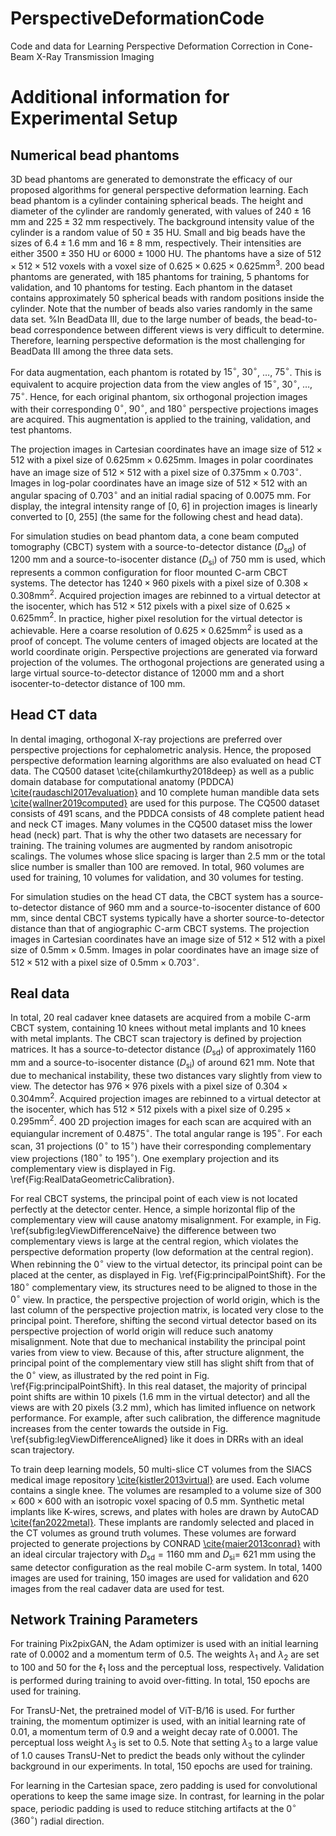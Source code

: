 # PerspectiveDeformationCode
 Code and data for Learning Perspective Deformation Correction in Cone-Beam X-Ray Transmission Imaging


 # Additional information for Experimental Setup

 ## Numerical bead phantoms
3D bead phantoms are generated to demonstrate the efficacy of our proposed algorithms for general perspective deformation learning. Each bead phantom is a cylinder containing spherical beads. The height and diameter of the cylinder are randomly generated, with values of $240 \pm 16$ mm and $225 \pm 32$ mm respectively. The background intensity value of the cylinder is a random value of $50\pm 35$ HU.  Small and big beads have the sizes of $6.4 \pm 1.6$ mm and $16 \pm 8$ mm, respectively. Their intensities are either $3500 \pm 350$ HU or $6000 \pm 1000$ HU. The phantoms have a size of $512 \times 512 \times 512$ voxels with a voxel size of $0.625 \times 0.625 \times 0.625 \text{mm}^3$. 200 bead phantoms are generated, with 185 phantoms for training, 5 phantoms for validation, and 10 phantoms for testing. Each phantom in the dataset contains approximately 50 spherical beads with random positions inside the cylinder. Note that the number of beads also varies randomly in the same data set. 
%In BeadData III, due to the large number of beads, the bead-to-bead correspondence between different views is very difficult to determine. Therefore, learning perspective deformation is the most challenging for BeadData III among the three data sets.

For data augmentation, each phantom is rotated by $15^\circ$, $30^\circ$, $\dots$, $75^\circ$. This is equivalent to acquire projection data from the view angles of $15^\circ$, $30^\circ$, $\dots$, $75^\circ$. Hence, for each original phantom, six orthogonal projection images with their corresponding $0^\circ$, $90^\circ$, and $180^\circ$ perspective projections images are acquired. This augmentation is applied to the training, validation, and test phantoms.

The projection images in Cartesian coordinates have an image size of $512 \times 512$ with a pixel size of $0.625 \text{mm} \times 0.625 \text{mm}$. Images in polar coordinates have an image size of $512 \times 512$ with a pixel size of $0.375 \text{mm} \times 0.703^\circ$. Images in log-polar coordinates have an image size of $512 \times 512$ with an angular spacing of $0.703^\circ$ and an initial radial spacing of 0.0075 mm. For display, the integral intensity range of [0, 6] in projection images is linearly converted to [0, 255] (the same for the following chest and head data).

For simulation studies on bead phantom data, a cone beam computed tomography (CBCT) system with a source-to-detector distance ($D_{\text{sd}}$) of 1200 mm and a source-to-isocenter distance ($D_{\text{si}}$) of 750 mm is used, which represents a common configuration for floor mounted C-arm CBCT systems. The detector has $1240 \times 960$ pixels with a pixel size of $0.308 \times 0.308 \text{mm}^2$. Acquired projection images are rebinned to a virtual detector at the isocenter, which has $512 \times 512$ pixels with a pixel size of $0.625 \times 0.625 \text{mm}^2$. In practice, higher pixel resolution for the virtual detector is achievable. Here a coarse resolution of $0.625 \times 0.625 \text{mm}^2$ is used as a proof of concept. The volume centers of imaged objects are located at the world coordinate origin. Perspective projections are generated via forward projection of the volumes. The orthogonal projections are generated using a large virtual source-to-detector distance of 12000 mm and a short isocenter-to-detector distance of 100 mm.

## Head CT data
 In dental imaging, orthogonal X-ray projections are preferred over perspective projections for cephalometric analysis. Hence, the proposed perspective deformation learning algorithms are also evaluated on head CT data. The CQ500 dataset \cite{chilamkurthy2018deep} as well as a public domain database for computational anatomy (PDDCA) [\cite{raudaschl2017evaluation}](https://www.thelancet.com/journals/lancet/article/PIIS0140-6736(18)31645-3/abstract) and 10 complete human mandible data sets [\cite{wallner2019computed}](https://www.nature.com/articles/sdata20193) are used for this purpose. The CQ500 dataset consists of 491 scans, and the PDDCA consists of 48 complete patient head and neck CT images. Many volumes in the CQ500 dataset miss the lower head (neck) part. That is why the other two datasets are necessary for training. The training volumes are augmented by random anisotropic scalings. The volumes whose slice spacing is larger than 2.5 mm or the total slice number is smaller than 100 are removed. In total, 960 volumes are used for training, 10 volumes for validation, and 30 volumes for testing.
 
For simulation studies on the head CT data, the CBCT system has a source-to-detector distance of 960 mm and a source-to-isocenter distance of 600 mm, since dental CBCT systems typically have a shorter source-to-detector distance than that of angiographic C-arm CBCT systems. The projection images in Cartesian coordinates have an image size of $512 \times 512$ with a pixel size of $0.5 \text{mm} \times 0.5 \text{mm}$. Images in polar coordinates have an image size of $512 \times 512$ with a pixel size of $0.5 \text{mm} \times 0.703^\circ$. 

## Real data
In total, 20 real cadaver knee datasets are acquired from a mobile C-arm CBCT system, containing 10 knees without metal implants and 10 knees with metal implants. The CBCT scan trajectory is defined by projection matrices. It has a source-to-detector distance ($D_{\text{sd}}$) of approximately 1160 mm and a source-to-isocenter distance ($D_{\text{si}}$) of around 621 mm. Note that due to mechanical instability, these two distances vary slightly from view to view. The detector has $976 \times 976$ pixels with a pixel size of $0.304 \times 0.304 \text{mm}^2$. Acquired projection images are rebinned to a virtual detector at the isocenter, which has $512 \times 512$ pixels with a pixel size of $0.295 \times 0.295 \text{mm}^2$. 400 2D projection images for each scan are acquired with an equiangular increment of $0.4875^\circ$. The total angular range is $195^\circ$.   For each scan, 31 projections ($0^\circ$ to $15^\circ$) have their corresponding complementary view projections ($180^\circ$ to $195^\circ$). One exemplary projection and its complementary view is displayed in Fig. \ref{Fig:RealDataGeometricCalibration}. 

For real CBCT systems, the principal point of each view is not located perfectly at the detector center. Hence, a simple horizontal flip of the complementary view will cause anatomy misalignment.  For example, in Fig. \ref{subfig:legViewDifferenceNaive} the difference between two complementary views is large at the central region, which violates the perspective deformation property (low deformation at the central region). When rebinning the $0^\circ$ view to the virtual detector, its principal point can be placed at the center, as displayed in Fig. \ref{Fig:principalPointShift}. For the $180^\circ$ complementary view, its structures need to be aligned to those in the $0^\circ$ view. In practice, the perspective projection of world origin, which is the last column of the perspective projection matrix, is located very close to the principal point. Therefore, shifting the second virtual detector based on its perspective projection of world origin will reduce such anatomy misalignment. Note that due to mechanical instability the principal point varies from view to view. Because of this, after structure alignment, the principal point of the complementary view still has slight shift from that of the $0^\circ$ view, as illustrated by the red point in Fig. \ref{Fig:principalPointShift}. In this real dataset, the majority of principal point shifts are within 10 pixels (1.6 mm in the virtual detector) and all the views are with 20 pixels (3.2 mm), which has limited influence on network performance. For example, after such calibration, the difference magnitude increases from the center towards the outside in Fig. \ref{subfig:legViewDifferenceAligned} like it does in DRRs with an ideal scan trajectory. 

To train deep learning models, 50 multi-slice CT volumes from the SIACS medical image repository [\cite{kistler2013virtual}](https://www.ncbi.nlm.nih.gov/pmc/articles/PMC3841349/) are used. Each volume contains a single knee. The volumes are resampled to a volume size of $300\times 600 \times 600$ with an isotropic voxel spacing of 0.5 mm. Synthetic metal implants like K-wires, screws, and plates with holes are drawn by AutoCAD [\cite{fan2022metal}](https://ieeexplore.ieee.org/document/10230412). These implants are randomly selected and placed in the CT volumes as ground truth volumes. These volumes are forward projected to generate projections by CONRAD [\cite{maier2013conrad}](https://aapm.onlinelibrary.wiley.com/doi/10.1118/1.4824926) with an ideal circular trajectory with $D_{\text{sd}}=1160$ mm and $D_{\text{si}}=$ 621 mm using the same detector configuration as the real mobile C-arm system. In total, 1400 images are used for training, 150 images are used for validation and 620 images from the real cadaver data are used for test.

## Network Training Parameters
For training Pix2pixGAN, the Adam optimizer is used with an initial learning rate of 0.0002 and a momentum term of 0.5. The weights $\lambda_1$ and $\lambda_2$ are set to 100 and 50 for the $\ell_1$ loss and the perceptual loss, respectively. Validation is performed during training to avoid over-fitting. In total, 150 epochs are used for training. 

For TransU-Net, the pretrained model of ViT-B/16 is used. For further training, the momentum optimizer is used, with an initial learning rate of 0.01, a momentum term of 0.9 and a weight decay rate of 0.0001. The perceptual loss weight $\lambda_3$ is set to 0.5. Note that setting $\lambda_3$ to a large value of 1.0 causes TransU-Net to predict the beads only without the cylinder background in our experiments. In total, 150 epochs are used for training.

For learning in the Cartesian space, zero padding is used for convolutional operations to keep the same image size. In contrast, for learning in the polar space, periodic padding is used to reduce stitching artifacts at the $0^\circ$ ($360^\circ$) radial direction.
